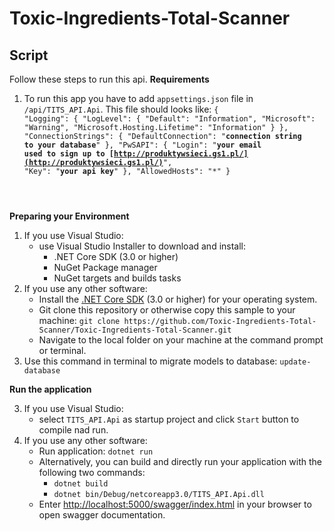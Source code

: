 # Toxic-Ingredients-Total-Scanner


## Script

Follow these steps to run this api. 
**Requirements**

1. To run this app you have to add `appsettings.json` file in `/api/TITS_API.Api`. This file should looks like:
	<code>{
	  "Logging": {
	    "LogLevel": {
	      "Default": "Information",
	      "Microsoft": "Warning",
	      "Microsoft.Hosting.Lifetime": "Information"
	    }
	  },
	  "ConnectionStrings": {
	    "DefaultConnection": "**connection string to your database**"
	  },
	  "PwSAPI": {
	    "Login": "**your email used to sign up to [http://produktywsieci.gs1.pl/](http://produktywsieci.gs1.pl/)**",
	    "Key": "**your api key**"
	  },
	  "AllowedHosts": "*"
}
</code>

**Preparing your Environment**

1. If you use Visual Studio:
   - use Visual Studio Installer to download and install:
	   - .NET Core SDK (3.0 or higher)
	   - NuGet Package manager
	   - NuGet targets and builds tasks
2. If you use any other software:
	- Install the [.NET Core SDK](https://dot.net/core) (3.0 or higher) for your operating system.
	- Git clone this repository or otherwise copy this sample to your machine: 
		`git clone https://github.com/Toxic-Ingredients-Total-Scanner/Toxic-Ingredients-Total-Scanner.git`
	- Navigate to the local folder on your machine at the command prompt or terminal.
3. Use this command in terminal to migrate models to database:
`update-database`

**Run the application**

3. If you use Visual Studio:
   - select `TITS_API.Api` as startup project and click `Start` button to compile nad run.
4. If you use any other software:
	- Run application: `dotnet run`
	- Alternatively, you can build and directly run your application with the following two commands:
	   - `dotnet build`
	   - `dotnet bin/Debug/netcoreapp3.0/TITS_API.Api.dll`
	- Enter [http://localhost:5000/swagger/index.html](http://localhost:5000/swagger/index.html) in your browser to open swagger documentation.